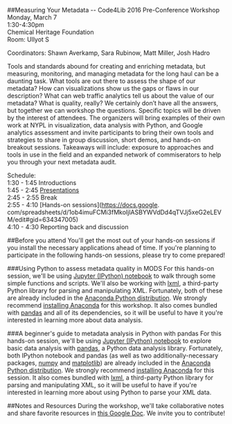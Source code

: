 ##Measuring Your Metadata -- Code4Lib 2016 Pre-Conference Workshop
Monday, March 7  
1:30-4:30pm  
Chemical Heritage Foundation  
Room: Ullyot S  


Coordinators: Shawn Averkamp, Sara Rubinow, Matt Miller, Josh Hadro   

Tools and standards abound for creating and enriching metadata, but measuring, monitoring, and managing metadata for the long haul can be a daunting task. What tools are out there to assess the shape of our metadata? How can visualizations show us the gaps or flaws in our description? What can web traffic analytics tell us about the value of our metadata? What is quality, really? We certainly don’t have all the answers, but together we can workshop the questions. Specific topics will be driven by the interest of attendees. The organizers will bring examples of their own work at NYPL in visualization, data analysis with Python, and Google analytics assessment and invite participants to bring their own tools and strategies to share in group discussion, short demos, and hands-on breakout sessions. Takeaways will include: exposure to approaches and tools in use in the field and an expanded network of commiserators to help you through your next metadata audit.

Schedule:  
1:30 - 1:45 Introductions  
1:45 - 2:45 [Presentations](https://docs.google.com/spreadsheets/d/1ob4imuFCMi3fMkoIjlASBYWVdDd4qTVJj5xeG2eLEVM/edit#gid=634347005)  
2:45 - 2:55 Break  
2:55 - 4:10 [Hands-on sessions](https://docs.google.  com/spreadsheets/d/1ob4imuFCMi3fMkoIjlASBYWVdDd4qTVJj5xeG2eLEVM/edit#gid=634347005)  
4:10 - 4:30 Reporting back and discussion  

##Before you attend
You'll get the most out of your hands-on sessions if you install the necessary applications ahead of time. If you're planning to participate in the following hands-on sessions, please try to come prepared!  

###Using Python to assess metadata quality in MODS
For this hands-on session, we'll be using [Jupyter (IPython) notebook](http://jupyter.org/) to walk through some simple functions and scripts. We'll also be working with [lxml](http://lxml.de/), a third-party Python library for parsing and manipulating XML. Fortunately, both of these are already included in the [Anaconda Python distribution](https://www.continuum.io/why-anaconda). We strongly recommend [installing Anaconda](http://docs.continuum.io/anaconda/install) for this workshop. It also comes bundled with [pandas](http://pandas.pydata.org/) and all of its dependencies, so it will be useful to have it you're interested in learning more about data analysis.  

###A beginner's guide to metadata analysis in Python with pandas
For this hands-on session, we'll be using [Jupyter (IPython) notebook](http://jupyter.org/) to explore basic data analysis with [pandas](http://pandas.pydata.org/), a Python data analysis library. Fortunately, both IPython notebook and pandas (as well as two additionally-necessary packages, [numpy](http://www.numpy.org/) and [matplotlib](http://matplotlib.org/)) are already included in the [Anaconda Python distribution](https://www.continuum.io/why-anaconda). We strongly recommend [installing Anaconda](http://docs.continuum.io/anaconda/install) for this session. It also comes bundled with [lxml](http://lxml.de/), a third-party Python library for parsing and manipulating XML, so it will be useful to have if you're interested in learning more about using Python to parse your XML data.

##Notes and Resources
During the workshop, we'll take collaborative notes and share favorite resources in [this Google Doc](http://bit.ly/MeasureMetadataC4L16). We invite you to contribute!  